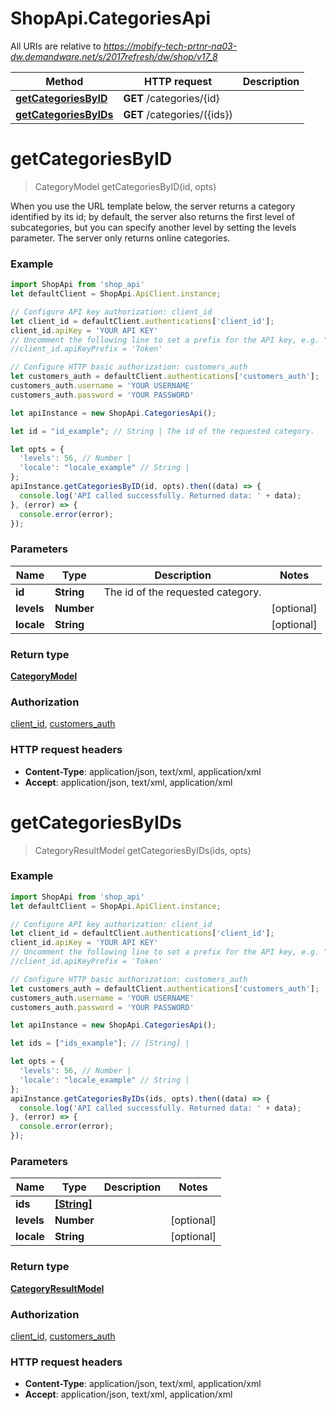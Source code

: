 # ShopApi.CategoriesApi

All URIs are relative to *https://mobify-tech-prtnr-na03-dw.demandware.net/s/2017refresh/dw/shop/v17_8*

Method | HTTP request | Description
------------- | ------------- | -------------
[**getCategoriesByID**](CategoriesApi.md#getCategoriesByID) | **GET** /categories/{id} | 
[**getCategoriesByIDs**](CategoriesApi.md#getCategoriesByIDs) | **GET** /categories/({ids}) | 


<a name="getCategoriesByID"></a>
# **getCategoriesByID**
> CategoryModel getCategoriesByID(id, opts)



When you use the URL template below, the server returns a category identified by its id; by default, the server  also returns the first level of subcategories, but you can specify another level by setting the levels  parameter. The server only returns online categories.

### Example
```javascript
import ShopApi from 'shop_api'
let defaultClient = ShopApi.ApiClient.instance;

// Configure API key authorization: client_id
let client_id = defaultClient.authentications['client_id'];
client_id.apiKey = 'YOUR API KEY'
// Uncomment the following line to set a prefix for the API key, e.g. "Token" (defaults to null)
//client_id.apiKeyPrefix = 'Token'

// Configure HTTP basic authorization: customers_auth
let customers_auth = defaultClient.authentications['customers_auth'];
customers_auth.username = 'YOUR USERNAME'
customers_auth.password = 'YOUR PASSWORD'

let apiInstance = new ShopApi.CategoriesApi();

let id = "id_example"; // String | The id of the requested category.

let opts = { 
  'levels': 56, // Number | 
  'locale': "locale_example" // String | 
};
apiInstance.getCategoriesByID(id, opts).then((data) => {
  console.log('API called successfully. Returned data: ' + data);
}, (error) => {
  console.error(error);
});

```

### Parameters

Name | Type | Description  | Notes
------------- | ------------- | ------------- | -------------
 **id** | **String**| The id of the requested category. | 
 **levels** | **Number**|  | [optional] 
 **locale** | **String**|  | [optional] 

### Return type

[**CategoryModel**](CategoryModel.md)

### Authorization

[client_id](../README.md#client_id), [customers_auth](../README.md#customers_auth)

### HTTP request headers

 - **Content-Type**: application/json, text/xml, application/xml
 - **Accept**: application/json, text/xml, application/xml

<a name="getCategoriesByIDs"></a>
# **getCategoriesByIDs**
> CategoryResultModel getCategoriesByIDs(ids, opts)



### Example
```javascript
import ShopApi from 'shop_api'
let defaultClient = ShopApi.ApiClient.instance;

// Configure API key authorization: client_id
let client_id = defaultClient.authentications['client_id'];
client_id.apiKey = 'YOUR API KEY'
// Uncomment the following line to set a prefix for the API key, e.g. "Token" (defaults to null)
//client_id.apiKeyPrefix = 'Token'

// Configure HTTP basic authorization: customers_auth
let customers_auth = defaultClient.authentications['customers_auth'];
customers_auth.username = 'YOUR USERNAME'
customers_auth.password = 'YOUR PASSWORD'

let apiInstance = new ShopApi.CategoriesApi();

let ids = ["ids_example"]; // [String] | 

let opts = { 
  'levels': 56, // Number | 
  'locale': "locale_example" // String | 
};
apiInstance.getCategoriesByIDs(ids, opts).then((data) => {
  console.log('API called successfully. Returned data: ' + data);
}, (error) => {
  console.error(error);
});

```

### Parameters

Name | Type | Description  | Notes
------------- | ------------- | ------------- | -------------
 **ids** | [**[String]**](String.md)|  | 
 **levels** | **Number**|  | [optional] 
 **locale** | **String**|  | [optional] 

### Return type

[**CategoryResultModel**](CategoryResultModel.md)

### Authorization

[client_id](../README.md#client_id), [customers_auth](../README.md#customers_auth)

### HTTP request headers

 - **Content-Type**: application/json, text/xml, application/xml
 - **Accept**: application/json, text/xml, application/xml

